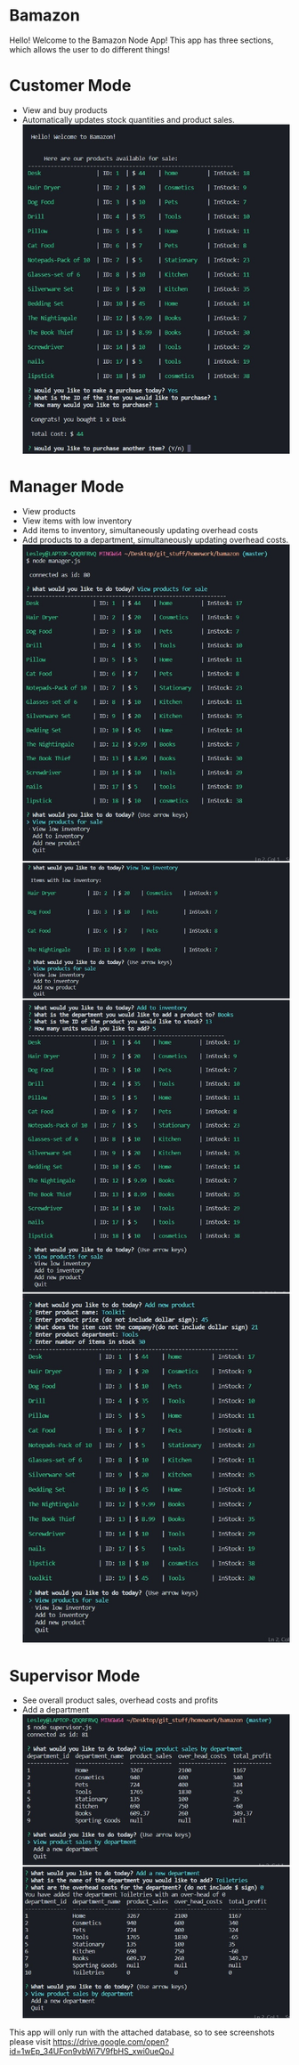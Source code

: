 # Bamazon #


Hello! Welcome to the Bamazon Node App! 
This app has three sections, which allows the user to do different things!

# Customer Mode # 
 * View and buy products
 * Automatically updates stock quantities and product sales.
 ![Customer_Image_1](screenshots/customer2.jpg)


 # Manager Mode # 
 * View products
 * View items with low inventory
 * Add items to inventory, simultaneously updating overhead costs
 * Add products to a department, simultaneously updating overhead costs.
 ![Manager_Image_1](screenshots/manager2.jpg)
 ![Manager_Image_2](screenshots/manager3.jpg)
 ![Manager_Image_3](screenshots/manager4.jpg)
 ![Manager_Image_4](screenshots/manager5.jpg)
  
  
  

 # Supervisor Mode #
 * See overall product sales, overhead costs and profits
 * Add a department
![Supervisor_Image_4](screenshots/supervisor1.jpg)
![Supervisor_Image_4](screenshots/supervisor2.jpg)
  
This app will only run with the attached database, so to see screenshots please visit https://drive.google.com/open?id=1wEp_34UFon9vbWi7V9fbHS_xwi0ueQoJ
